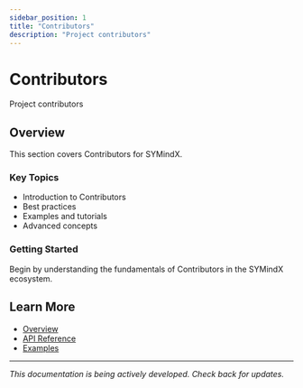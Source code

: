 ```yaml
---
sidebar_position: 1
title: "Contributors"
description: "Project contributors"
---
```


# Contributors

Project contributors

## Overview

This section covers Contributors for SYMindX.

### Key Topics

- Introduction to Contributors
- Best practices
- Examples and tutorials
- Advanced concepts

### Getting Started

Begin by understanding the fundamentals of Contributors in the SYMindX ecosystem.

## Learn More

- [Overview](/docs/01-overview)
- [API Reference](/docs/03-api-reference)
- [Examples](/docs/17-examples)

---

*This documentation is being actively developed. Check back for updates.*
